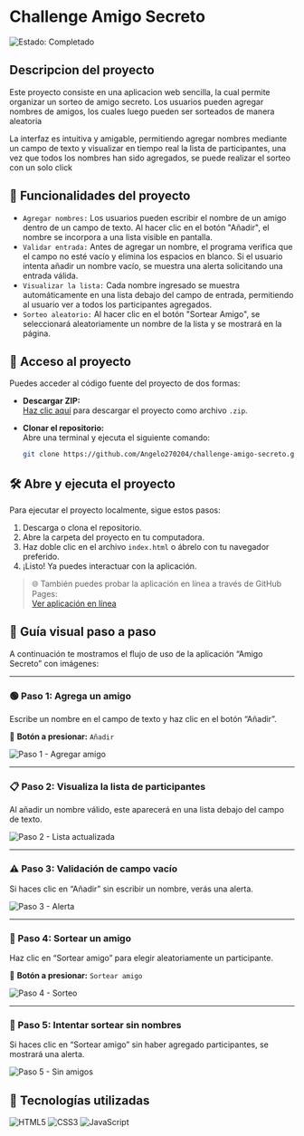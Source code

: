 <h1 align="left">Challenge Amigo Secreto</h1>

![Estado: Completado](https://img.shields.io/badge/STATUS-COMPLETADO-blue?style=for-the-badge)

<h2>Descripcion del proyecto</h2>
<p>Este proyecto consiste en una aplicacion web sencilla, la cual permite organizar un sorteo de amigo secreto. Los usuarios pueden agregar nombres de amigos, los cuales luego pueden ser sorteados de manera aleatoria</p>
<p>La interfaz es intuitiva y amigable, permitiendo agregar nombres mediante un campo de texto y visualizar en tiempo real la lista de participantes, una vez que todos los nombres han sido agregados, se puede realizar el sorteo con un solo click</p>

## :hammer: Funcionalidades del proyecto
- `Agregar nombres:` Los usuarios pueden escribir el nombre de un amigo dentro de un campo de texto. Al hacer clic en el botón "Añadir", el nombre se incorpora a una lista visible en pantalla.
- `Validar entrada:` Antes de agregar un nombre, el programa verifica que el campo no esté vacío y elimina los espacios en blanco. Si el usuario intenta añadir un nombre vacío, se muestra una alerta solicitando una entrada válida.
- `Visualizar la lista:` Cada nombre ingresado se muestra automáticamente en una lista debajo del campo de entrada, permitiendo al usuario ver a todos los participantes agregados.
- `Sorteo aleatorio:` Al hacer clic en el botón "Sortear Amigo", se seleccionará aleatoriamente un nombre de la lista y se mostrará en la página.

## 📁 Acceso al proyecto

Puedes acceder al código fuente del proyecto de dos formas:

- **Descargar ZIP:**  
  [Haz clic aquí](https://github.com/Angelo270204/challenge-amigo-secreto/archive/refs/heads/main.zip) para descargar el proyecto como archivo `.zip`.

- **Clonar el repositorio:**  
  Abre una terminal y ejecuta el siguiente comando:

  ```bash
  git clone https://github.com/Angelo270204/challenge-amigo-secreto.git

## 🛠️ Abre y ejecuta el proyecto

Para ejecutar el proyecto localmente, sigue estos pasos:

1. Descarga o clona el repositorio.
2. Abre la carpeta del proyecto en tu computadora.
3. Haz doble clic en el archivo `index.html` o ábrelo con tu navegador preferido.
4. ¡Listo! Ya puedes interactuar con la aplicación.

> 🌐 También puedes probar la aplicación en línea a través de GitHub Pages:  
[Ver aplicación en línea](https://angelo270204.github.io/challenge-amigo-secreto/)

## 🧭 Guía visual paso a paso

A continuación te mostramos el flujo de uso de la aplicación “Amigo Secreto” con imágenes:

---

### 🟢 Paso 1: Agrega un amigo
Escribe un nombre en el campo de texto y haz clic en el botón “Añadir”.

📌 **Botón a presionar:** `Añadir`

![Paso 1 - Agregar amigo](assets/paso1-agregar-amigo.png)

---

### 📋 Paso 2: Visualiza la lista de participantes
Al añadir un nombre válido, este aparecerá en una lista debajo del campo de texto.

![Paso 2 - Lista actualizada](assets/paso2-lista.png)

---

### ⚠️ Paso 3: Validación de campo vacío
Si haces clic en “Añadir” sin escribir un nombre, verás una alerta.

![Paso 3 - Alerta](assets/paso3-alerta.png)

---

### 🎲 Paso 4: Sortear un amigo
Haz clic en “Sortear amigo” para elegir aleatoriamente un participante.

📌 **Botón a presionar:** `Sortear amigo`

![Paso 4 - Sorteo](assets/paso4-sorteo.png)

---

### 🚫 Paso 5: Intentar sortear sin nombres
Si haces clic en “Sortear amigo” sin haber agregado participantes, se mostrará una alerta.

![Paso 5 - Sin amigos](assets/paso5-sin-amigos.png)


## 🚀 Tecnologías utilizadas

![HTML5](https://img.shields.io/badge/HTML5-E34F26?style=for-the-badge&logo=html5&logoColor=white)
![CSS3](https://img.shields.io/badge/CSS3-1572B6?style=for-the-badge&logo=css3&logoColor=white)
![JavaScript](https://img.shields.io/badge/JavaScript-F7DF1E?style=for-the-badge&logo=javascript&logoColor=black)

